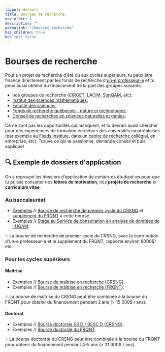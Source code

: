 ```yaml
---
layout: default
title: Bourses de recherche
nav_order: 3
description: ""
permalink: "/bourses_recherche"
has_children: true
has_toc: false
---
```


# Bourses de recherche

Pour un projet de recherche d'été ou aux cycles supérieurs, tu peux être financé directement par les fonds de recherche d'[un-e professeur-e](https://math.uqam.ca/corps-professoral/professeurs/professeurs-reguliers/) et tu peux aussi obtenir du financement de la part des groupes suivants:

- nos groupes de recherche ([CIRGET](http://www.cirget.uqam.ca/fr/stages.html), [LACIM](http://lacim.uqam.ca/stages-postdoctoraux/), [StatQAM](https://statqam.uqam.ca/opportunites-de-recherche-et-bourses/), etc);
- [Institut des sciences mathématiques](http://ism.uqam.ca/accueil/bourses/);
- [Faculté des sciences](https://sciences.uqam.ca/en/soutien-financier.html);
- [Fonds de recherche québecois - nature et technologies](http://www.frqnt.gouv.qc.ca/bourses-et-subventions);
- [Conseil de recherches en sciences naturelles et génies](http://www.nserc-crsng.gc.ca/Students-Etudiants/UG-PC/USRA-BRPC_fra.asp).

Ce ne sont pas les opportunités qui manquent, et tu devrais aussi chercher pour des expériences de formation en dehors des universités montréalaises (par exemple au [Fields Institute](http://www.fields.utoronto.ca/activities/19-20/2019-fusrp), dans un [centre de recherche collégial](http://reseautranstech.qc.ca/cctt-par-nom/), en entreprise, etc). Trouve ce qui te passionne, demande conseil et puis applique!

## :mag: Exemple de dossiers d'application

On a regroupé les dossiers d'application de certain-es étudiant-es pour que tu puisse consulter nos **lettres de motivation**, nos **projets de recherche** et **curriculum vitae**.

### Au baccalauréat

- [Exemples]() // [Bourse de recherche de premier cycle du CRSNG](http://www.nserc-crsng.gc.ca/Students-Etudiants/UG-PC/USRA-BRPC_fra.asp) et [supplément du FRQNT](http://www.frqnt.gouv.qc.ca/fr/bourses-et-subventions/concours-anterieurs/bourse/supplements-aux-bourses-de-1er-cycle-en-milieu-academique-du-crsng-bpca--kt4i0gxl1453739737341) à cette bourse.
- Exemples // [Stage au Service de consultation en analyse de données de l'UQÀM](https://scad.uqam.ca/stages.html).

:bulb: La bourse de recherche de premier cycle du CRSNG, avec la contribution d'un-e professeur-e et le supplément du FRQNT, rapporte environ 8000$/été.

### Pour les cycles supérieurs

#### Maîtrise

 - Exemples // [Bourse de maîtrise en recherche (CRSNG)](http://www.nserc-crsng.gc.ca/Students-Etudiants/PG-CS/CGSM-BESCM_fra.asp).
 - Exemples // [Bourse de maîtrise en recherche (FRQNT)](http://www.frqnt.gouv.qc.ca/fr/bourses-et-subventions/concours-anterieurs/bourse/bourses-de-2supesup-et-3supesup-cycles-9hnncxo71406124185503).

:bulb: La bourse de maîtrise du CRSNG peut être combinée à la bourse du FRQNT pour obtenir du financement pendant 2 ans (> 15 000$ / ans).

#### Doctorat

 - Exemples // [Bourse doctorale ES D / BESC D (CRSNG)](http://www.nserc-crsng.gc.ca/Students-Etudiants/PG-CS/BellandPostgrad-BelletSuperieures_fra.asp).
 - Exemples // [Bourse doctorale du FRQNT]((http://www.frqnt.gouv.qc.ca/fr/bourses-et-subventions/concours-anterieurs/bourse/bourses-de-2supesup-et-3supesup-cycles-9hnncxo71406124185503)).

:bulb: La bourse doctorate du CRSNG peut être combinée à la bourse du FRQNT pour obtenir du financement pendant 4-5 ans (> 21 000$ / ans).
